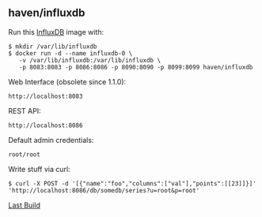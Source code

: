 ## haven/influxdb

Run this [InfluxDB][] image with:

    $ mkdir /var/lib/influxdb
    $ docker run -d --name influxdb-0 \
       -v /var/lib/influxdb:/var/lib/influxdb \
       -p 8083:8083 -p 8086:8086 -p 8090:8090 -p 8099:8099 haven/influxdb

Web Interface (obsolete since 1.1.0):

    http://localhost:8083

REST API:

    http://localhost:8086

Default admin credentials:

    root/root

Write stuff via curl:

    $ curl -X POST -d '[{"name":"foo","columns":["val"],"points":[[23]]}]' 'http://localhost:8086/db/somedb/series?u=root&p=root'

[Last Build][packages]

[InfluxDB]: http://github.com/influxdb/influxdb/
[packages]: PACKAGES.md
